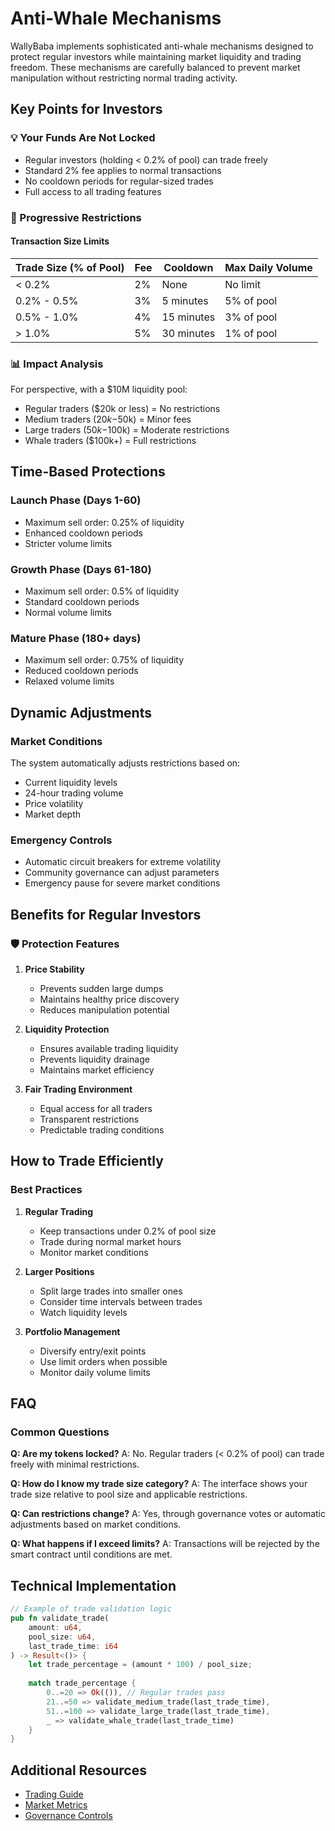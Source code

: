 # Anti-Whale Mechanisms

WallyBaba implements sophisticated anti-whale mechanisms designed to protect regular investors while maintaining market liquidity and trading freedom. These mechanisms are carefully balanced to prevent market manipulation without restricting normal trading activity.

## Key Points for Investors

### 💡 Your Funds Are Not Locked
- Regular investors (holding < 0.2% of pool) can trade freely
- Standard 2% fee applies to normal transactions
- No cooldown periods for regular-sized trades
- Full access to all trading features

### 🐋 Progressive Restrictions

#### Transaction Size Limits
| Trade Size (% of Pool) | Fee | Cooldown | Max Daily Volume |
|------------------------|-----|----------|------------------|
| < 0.2% | 2% | None | No limit |
| 0.2% - 0.5% | 3% | 5 minutes | 5% of pool |
| 0.5% - 1.0% | 4% | 15 minutes | 3% of pool |
| > 1.0% | 5% | 30 minutes | 1% of pool |

### 📊 Impact Analysis
For perspective, with a $10M liquidity pool:
- Regular traders ($20k or less) = No restrictions
- Medium traders ($20k-$50k) = Minor fees
- Large traders ($50k-$100k) = Moderate restrictions
- Whale traders ($100k+) = Full restrictions

## Time-Based Protections

### Launch Phase (Days 1-60)
- Maximum sell order: 0.25% of liquidity
- Enhanced cooldown periods
- Stricter volume limits

### Growth Phase (Days 61-180)
- Maximum sell order: 0.5% of liquidity
- Standard cooldown periods
- Normal volume limits

### Mature Phase (180+ days)
- Maximum sell order: 0.75% of liquidity
- Reduced cooldown periods
- Relaxed volume limits

## Dynamic Adjustments

### Market Conditions
The system automatically adjusts restrictions based on:
- Current liquidity levels
- 24-hour trading volume
- Price volatility
- Market depth

### Emergency Controls
- Automatic circuit breakers for extreme volatility
- Community governance can adjust parameters
- Emergency pause for severe market conditions

## Benefits for Regular Investors

### 🛡️ Protection Features
1. **Price Stability**
   - Prevents sudden large dumps
   - Maintains healthy price discovery
   - Reduces manipulation potential

2. **Liquidity Protection**
   - Ensures available trading liquidity
   - Prevents liquidity drainage
   - Maintains market efficiency

3. **Fair Trading Environment**
   - Equal access for all traders
   - Transparent restrictions
   - Predictable trading conditions

## How to Trade Efficiently

### Best Practices
1. **Regular Trading**
   - Keep transactions under 0.2% of pool size
   - Trade during normal market hours
   - Monitor market conditions

2. **Larger Positions**
   - Split large trades into smaller ones
   - Consider time intervals between trades
   - Watch liquidity levels

3. **Portfolio Management**
   - Diversify entry/exit points
   - Use limit orders when possible
   - Monitor daily volume limits

## FAQ

### Common Questions

**Q: Are my tokens locked?**
A: No. Regular traders (< 0.2% of pool) can trade freely with minimal restrictions.

**Q: How do I know my trade size category?**
A: The interface shows your trade size relative to pool size and applicable restrictions.

**Q: Can restrictions change?**
A: Yes, through governance votes or automatic adjustments based on market conditions.

**Q: What happens if I exceed limits?**
A: Transactions will be rejected by the smart contract until conditions are met.

## Technical Implementation

```rust
// Example of trade validation logic
pub fn validate_trade(
    amount: u64,
    pool_size: u64,
    last_trade_time: i64
) -> Result<()> {
    let trade_percentage = (amount * 100) / pool_size;
    
    match trade_percentage {
        0..=20 => Ok(()), // Regular trades pass
        21..=50 => validate_medium_trade(last_trade_time),
        51..=100 => validate_large_trade(last_trade_time),
        _ => validate_whale_trade(last_trade_time)
    }
}
```

## Additional Resources
- [Trading Guide](../guides/trading.md)
- [Market Metrics](../guides/market-metrics.md)
- [Governance Controls](../governance/controls.md) 